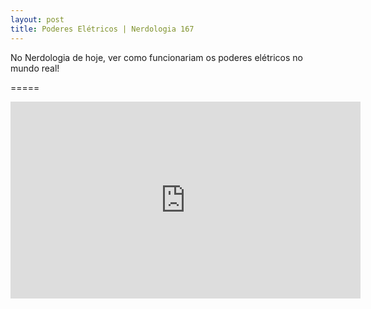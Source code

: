 ```yaml
---
layout: post
title: Poderes Elétricos | Nerdologia 167
---
```


No Nerdologia de hoje, ver como funcionariam os poderes elétricos no mundo real!

=====

<iframe width="560" height="315" src="https://www.youtube.com/embed/O1lZtdd5OAg" frameborder="0" allowfullscreen></iframe>

